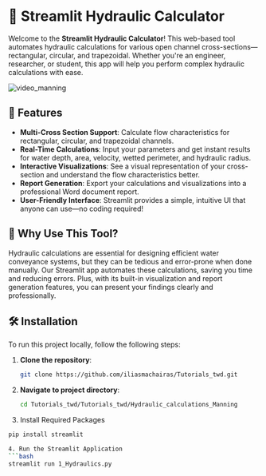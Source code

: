 # 🚀 Streamlit Hydraulic Calculator

Welcome to the **Streamlit Hydraulic Calculator**! This web-based tool automates hydraulic calculations for various open channel cross-sections—rectangular, circular, and trapezoidal. Whether you're an engineer, researcher, or student, this app will help you perform complex hydraulic calculations with ease.


![video_manning](https://github.com/user-attachments/assets/3f0aad2b-a8a0-48b3-9482-1af256c4c2cb)


## 🌟 Features

- **Multi-Cross Section Support**: Calculate flow characteristics for rectangular, circular, and trapezoidal channels.
- **Real-Time Calculations**: Input your parameters and get instant results for water depth, area, velocity, wetted perimeter, and hydraulic radius.
- **Interactive Visualizations**: See a visual representation of your cross-section and understand the flow characteristics better.
- **Report Generation**: Export your calculations and visualizations into a professional Word document report.
- **User-Friendly Interface**: Streamlit provides a simple, intuitive UI that anyone can use—no coding required!

## 🎯 Why Use This Tool?

Hydraulic calculations are essential for designing efficient water conveyance systems, but they can be tedious and error-prone when done manually. Our Streamlit app automates these calculations, saving you time and reducing errors. Plus, with its built-in visualization and report generation features, you can present your findings clearly and professionally.

## 🛠️ Installation

To run this project locally, follow the following steps:

1. **Clone the repository**:
   ```bash
   git clone https://github.com/iliasmachairas/Tutorials_twd.git

2. **Navigate to project directory**:
   ```bash
   cd Tutorials_twd/Tutorials_twd/Hydraulic_calculations_Manning

3.  Install Required Packages
   ```bash
   pip install streamlit

4. Run the Streamlit Application
   ```bash
   streamlit run 1_Hydraulics.py



